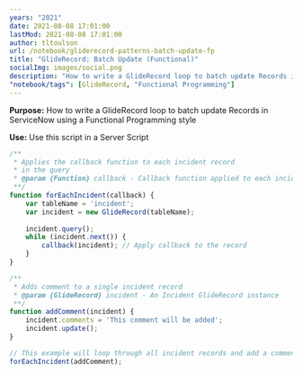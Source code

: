 ```yaml
---
years: "2021"
date: 2021-08-08 17:01:00
lastMod: 2021-08-08 17:01:00
author: tltoulson
url: /notebook/gliderecord-patterns-batch-update-fp
title: "GlideRecord: Batch Update (Functional)"
socialImg: images/social.png
description: "How to write a GlideRecord loop to batch update Records in ServiceNow using a Functional Programming style"
"notebook/tags": [GlideRecord, "Functional Programming"]
---
```


**Purpose:** How to write a GlideRecord loop to batch update Records in ServiceNow using a Functional Programming style

**Use:** Use this script in a Server Script

```js
/**
 * Applies the callback function to each incident record 
 * in the query
 * @param {Function} callback - Callback function applied to each incident record
 **/
function forEachIncident(callback) {
    var tableName = 'incident';
    var incident = new GlideRecord(tableName);
    
    incident.query();
    while (incident.next()) {
        callback(incident); // Apply callback to the record
    }
}

/**
 * Adds comment to a single incident record
 * @param {GlideRecord} incident - An Incident GlideRecord instance
 **/
function addComment(incident) {
    incident.comments = 'This comment will be added';
    incident.update();
}

// This example will loop through all incident records and add a comment
forEachIncident(addComment);
```